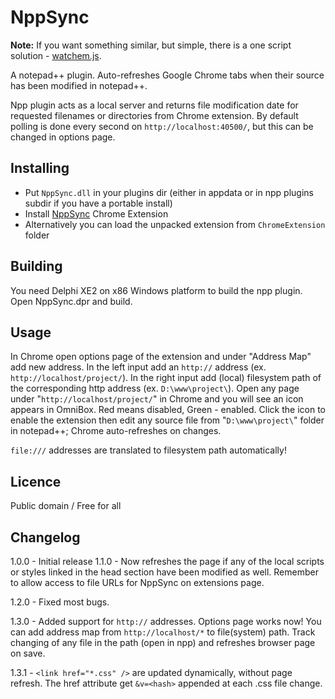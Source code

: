 # NppSync

**Note:** If you want something similar, but simple, there is a one script solution - [watchem.js](https://github.com/duzun/watchem.js).

A notepad++ plugin. Auto-refreshes Google Chrome tabs when their source has been modified in notepad++.

Npp plugin acts as a local server and returns file modification date for requested filenames or directories from Chrome extension. 
By default polling is done every second on `http://localhost:40500/`, but this can be changed in options page.

## Installing
- Put `NppSync.dll` in your plugins dir (either in appdata or in npp plugins subdir if you have a portable install)
- Install [NppSync](https://chrome.google.com/webstore/detail/nppsync/lnchindmhlepoocmobhlihmdpecckjhl) Chrome Extension
- Alternatively you can load the unpacked extension from `ChromeExtension` folder

## Building
You need Delphi XE2 on x86 Windows platform to build the npp plugin. 
Open NppSync.dpr and build.

## Usage
In Chrome open options page of the extension and under "Address Map" add new address. 
In the left input add an `http://` address (ex. `http://localhost/project/`).
In the right input add (local) filesystem path of the corresponding http address (ex. `D:\www\project\`).
Open any page under "`http://localhost/project/`" in Chrome and you will see an icon appears in OmniBox.
Red means disabled, Green - enabled. 
Click the icon to enable the extension then edit any source file from "`D:\www\project\`" folder in notepad++; Chrome auto-refreshes on changes.

`file:///` addresses are translated to filesystem path automatically!


## Licence
Public domain / Free for all

## Changelog
1.0.0 - Initial release
1.1.0 - Now refreshes the page if any of the local scripts or styles linked in the head section have been modified as well. Remember to allow access to file URLs for NppSync on extensions page.

1.2.0 - Fixed most bugs.

1.3.0 - Added support for `http://` addresses. 
Options page works now! 
You can add address map from `http://localhost/*` to file(system) path.
Track changing of any file in the path (open in npp) and refreshes browser page on save.

1.3.1 - `<link href="*.css" />` are updated dynamically, without page refresh. 
The href attribute get `&v=<hash>` appended at each .css file change.
